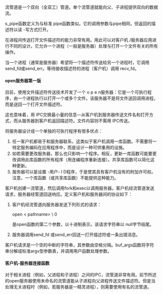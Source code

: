 流管道是一个双向（全双工）管道。单个流管道就能向父、子进程提供双向的数据流。

s_pipe函数定义为与标准 pipe函数类似。它的调用参数与pipe相同，但返回的描述符以读 -写方式打开。

在进程间传送打开文件描述符的能力非常有用。用此可以对客户机 /服务器应用进行不同的设计。它允许一个进程（一般是服务器）处理与打开一个文件有关的所有操作。

当一个进程（通常是服务器）希望将一个描述符传送给另一个进程时，它调用 send_fd或send_err。等待接收描述符的进程（客户机）调用 recv_fd。

#### open服务器第一版

目前，使用文件描述符传送技术开发了一个 o p e n服务器：它是一个可执行程序，由一个进程执行以打开一个或多个文件。该服务器不是将文件送回调用进程，而是送回一个打开文件描述符。

这也意味着，用 IPC交换最小量的信息—从客户机到服务器传送文件名和打开方式，而从服务器到客户机返回描述符。文件内容则不需用 IPC传送。

将服务器设计成一个单独的可执行程序有很多优点：

1. 任一客户机都易于和服务器联系，这类似于客户机调用一库函数。不需要将一特定服务编码在应用程序中，而是设计一种可供重用的设施。
2. 如若需要更改服务器，那么也只影响一个程序。相反，更新一库函数可能要更改调用此库函数的所有程序（用连编程序重新连接）。共享库函数可以简化这种更新。
3. 服务器可以是设置 -用户- I D程序，于是使其具有客户机没有的附加许可权。注意，一个库函数（或共享库函数）不能提供这种能力。

客户机创建一流管道，然后调用fork和exec以调用服务器。客户机经流管道发送请求，服务器经管道回送响应。定义客户机和服务器间的协议如下：

1. 客户机经流管道向服务器发送下列形式的请求：

   open < pathname> <openmode> \ 0

   <openmode>是open函数的第二个参数，以十进制表示。该请求字符串以 null字节结尾。

2. 服务器调用send_fd 或send_err回送一打开描述符或一条出错消息。

客户机请求是一个空的中断的字符串，其参数由空格分隔。buf_args函数将字符串分解成标准argv型参数表，并调用用户函数处理参数。

#### 客户机-服务器连接函数

对于相关进程（例如，父进程和子进程）之间的IPC，流管道非常有用。前节所述的open服务器使用未命名的流管道能从子进程向父进程传送文件描述符。但是当处理无关进程时（例如，若服务器是一精灵进程），则需要使用有名的流管道。

